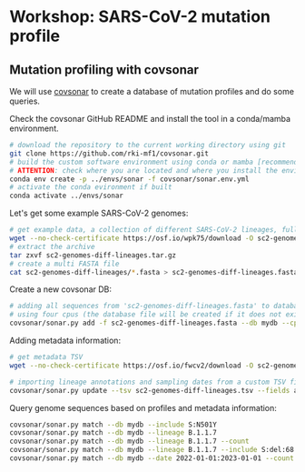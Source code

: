 # Workshop: SARS-CoV-2 mutation profile

## Mutation profiling with covsonar

We will use [covsonar](https://github.com/rki-mf1/covsonar) to create a database of mutation profiles and do some queries. 

Check the covsonar GitHub README and install the tool in a conda/mamba environment. 

```bash
# download the repository to the current working directory using git 
git clone https://github.com/rki-mf1/covsonar.git
# build the custom software environment using conda or mamba [recommended]
# ATTENTION: check where you are located and where you install the environment
conda env create -p ../envs/sonar -f covsonar/sonar.env.yml
# activate the conda evironment if built 
conda activate ../envs/sonar
```

Let's get some example SARS-CoV-2 genomes:

```bash
# get example data, a collection of different SARS-CoV-2 lineages, full genomes
wget --no-check-certificate https://osf.io/wpk75/download -O sc2-genomes-diff-lineages.tar.gz
# extract the archive
tar zxvf sc2-genomes-diff-lineages.tar.gz
# create a multi FASTA file
cat sc2-genomes-diff-lineages/*.fasta > sc2-genomes-diff-lineages.fasta
```

Create a new covsonar DB:

```bash
# adding all sequences from 'sc2-genomes-diff-lineages.fasta' to database 'mydb'
# using four cpus (the database file will be created if it does not exist)
covsonar/sonar.py add -f sc2-genomes-diff-lineages.fasta --db mydb --cpus 4
```

Adding metadata information:

```bash
# get metadata TSV
wget --no-check-certificate https://osf.io/fwcv2/download -O sc2-genomes-diff-lineages.tsv

# importing lineage annotations and sampling dates from a custom TSV file to database 'mydb'
covsonar/sonar.py update --tsv sc2-genomes-diff-lineages.tsv --fields accession=acc date=sampling lineage=lineage --db mydb
```

Query genome sequences based on profiles and metadata information:

```bash
covsonar/sonar.py match --db mydb --include S:N501Y
covsonar/sonar.py match --db mydb --lineage B.1.1.7
covsonar/sonar.py match --db mydb --lineage B.1.1.7 --count
covsonar/sonar.py match --db mydb --lineage B.1.1.7 --include S:del:68:3 --count
covsonar/sonar.py match --db mydb --date 2022-01-01:2023-01-01 --count
```